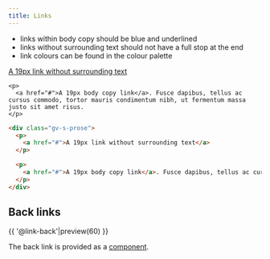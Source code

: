 ```yaml
---
title: Links
---
```


* links within body copy should be blue and underlined
* links without surrounding text should not have a full stop at the end
* link colours can be found in the colour palette

<div class="example example--typography">
  <div class="gv-s-prose">
    <p>
      <a href="#">A 19px link without surrounding text</a>
    </p>

    <p>
      <a href="#">A 19px body copy link</a>. Fusce dapibus, tellus ac cursus commodo, tortor mauris condimentum nibh, ut fermentum massa justo sit amet risus.
    </p>
  </div>
</div>

```html
<div class="gv-s-prose">
  <p>
    <a href="#">A 19px link without surrounding text</a>
  </p>

  <p>
    <a href="#">A 19px body copy link</a>. Fusce dapibus, tellus ac cursus commodo, tortor mauris condimentum nibh, ut fermentum massa justo sit amet risus.
  </p>
</div>
```

## Back links

<div class="example-preview">
  {{ '@link-back'|preview(60) }}
</div>

The back link is provided as a [component](/components/browser/link-back--default/).